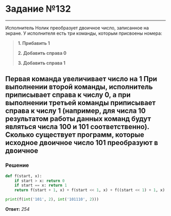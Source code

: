 # Задание №132

---

Исполнитель Нолик преобразует двоичное число, записанное на экране. У
исполнителя есть три команды, которым присвоены номера:
> **1. Прибавить 1**
>
> **2. Добавить справа 0**
>
> **3. Добавить справа 1**

Первая команда увеличивает число на 1 При выполнении второй команды, исполнитель
приписывает справа к числу 0, а при выполнении третьей команды приписывает справа к числу 1
(например, для числа 10 результатом работы данных команд будут являться числа 100 и 101
соответственно).
Сколько существует программ, которые исходное двоичное число 101 преобразуют в двоичное
---

### Решение

```python
def f(start, x):
    if start > x: return 0
    if start == x: return 1
    return f(start + 1, x) + f(start << 1, x) + f((start << 1) + 1, x)

print(f(int('101', 2), int('101110', 2)))
```

**Ответ:** _254_